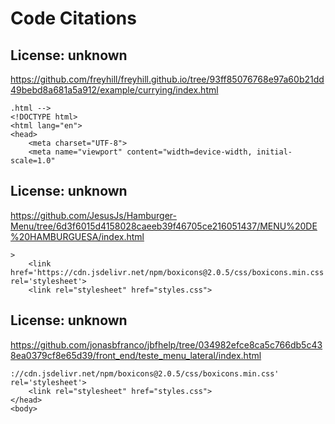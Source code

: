 # Code Citations

## License: unknown
https://github.com/freyhill/freyhill.github.io/tree/93ff85076768e97a60b21dd49bebd8a681a5a912/example/currying/index.html

```
.html -->
<!DOCTYPE html>
<html lang="en">
<head>
    <meta charset="UTF-8">
    <meta name="viewport" content="width=device-width, initial-scale=1.0"
```


## License: unknown
https://github.com/JesusJs/Hamburger-Menu/tree/6d3f6015d4158028caeeb39f46705ce216051437/MENU%20DE%20HAMBURGUESA/index.html

```
>
    <link href='https://cdn.jsdelivr.net/npm/boxicons@2.0.5/css/boxicons.min.css' rel='stylesheet'>
    <link rel="stylesheet" href="styles.css">
```


## License: unknown
https://github.com/jonasbfranco/jbfhelp/tree/034982efce8ca5c766db5c438ea0379cf8e65d39/front_end/teste_menu_lateral/index.html

```
://cdn.jsdelivr.net/npm/boxicons@2.0.5/css/boxicons.min.css' rel='stylesheet'>
    <link rel="stylesheet" href="styles.css">
</head>
<body>
```

